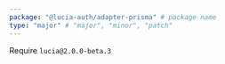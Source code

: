 ```yaml
---
package: "@lucia-auth/adapter-prisma" # package name
type: "major" # "major", "minor", "patch"
---
```


Require `lucia@2.0.0-beta.3`